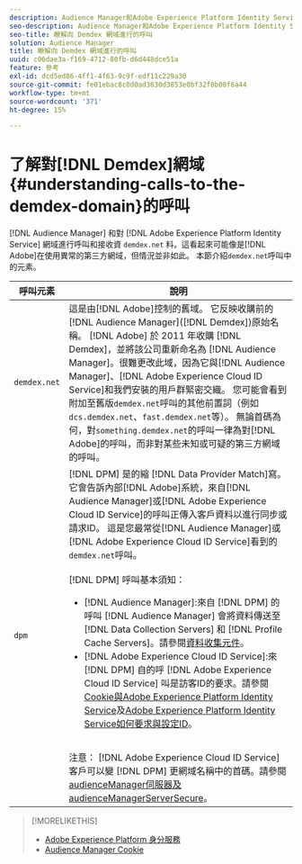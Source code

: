 ```yaml
---
description: Audience Manager和Adobe Experience Platform Identity Service會呼叫demdex.net網域，並從其接收資料。 這看起來似乎是Adobe在與一個不尋常的第三方領域合作，但情況並非如此。 本節說明demdex.net呼叫中的元素。
seo-description: Audience Manager和Adobe Experience Platform Identity Service會呼叫demdex.net網域，並從其接收資料。 這看起來似乎是Adobe在與一個不尋常的第三方領域合作，但情況並非如此。 本節說明demdex.net呼叫中的元素。
seo-title: 瞭解向 Demdex 網域進行的呼叫
solution: Audience Manager
title: 瞭解向 Demdex 網域進行的呼叫
uuid: c06dae3a-f169-4712-80fb-d6d448dce51a
feature: 參考
exl-id: dcd5ed86-4ff1-4f63-9c9f-edf11c229a30
source-git-commit: fe01ebac8c0d0ad3630d3853e0bf32f0b00f6a44
workflow-type: tm+mt
source-wordcount: '371'
ht-degree: 15%

---
```


# 了解對[!DNL Demdex]網域{#understanding-calls-to-the-demdex-domain}的呼叫

[!DNL Audience Manager] 和對 [!DNL Adobe Experience Platform Identity Service] 網域進行呼叫和接收資 `demdex.net` 料。這看起來可能像是[!DNL Adobe]在使用異常的第三方網域，但情況並非如此。 本節介紹`demdex.net`呼叫中的元素。

| 呼叫元素 | 說明 |
|---|---|
| `demdex.net` | 這是由[!DNL Adobe]控制的舊域。 它反映收購前的[!DNL Audience Manager]([!DNL Demdex])原始名稱。 [!DNL Adobe] 於 2011 年收購 [!DNL Demdex]，並將該公司重新命名為 [!DNL Audience Manager]。很難更改此域，因為它與[!DNL Audience Manager]、[!DNL Adobe Experience Cloud ID Service]和我們安裝的用戶群緊密交織。 您可能會看到附加至舊版`demdex.net`呼叫的其他前置詞（例如`dcs.demdex.net`、`fast.demdex.net`等）。 無論首碼為何，對`something.demdex.net`的呼叫一律為對[!DNL Adobe]的呼叫，而非對某些未知或可疑的第三方網域的呼叫。 |
| `dpm` | [!DNL DPM] 是的縮 [!DNL Data Provider Match]寫。它會告訴內部[!DNL Adobe]系統，來自[!DNL Audience Manager]或[!DNL Adobe Experience Cloud ID Service]的呼叫正傳入客戶資料以進行同步或請求ID。 這是您最常從[!DNL Audience Manager]或[!DNL Adobe Experience Cloud ID Service]看到的`demdex.net`呼叫。 <br><br>[!DNL DPM] 呼叫基本須知： <ul><li>[!DNL Audience Manager]:來自 [!DNL DPM] 的呼叫 [!DNL Audience Manager] 會將資料傳送至 [!DNL Data Collection Servers] 和 [!DNL Profile Cache Servers]。請參閱[資料收集元件](../reference/system-components/components-data-collection.md)。</li><li>[!DNL Adobe Experience Cloud ID Service]:來 [!DNL DPM] 自的呼 [!DNL Adobe Experience Cloud ID Service] 叫是訪客ID的要求。請參閱[Cookie與Adobe Experience Platform Identity Service](https://docs.adobe.com/content/help/zh-Hant/id-service/using/intro/cookies.html)及[Adobe Experience Platform Identity Service如何要求與設定ID](https://docs.adobe.com/content/help/en/id-service/using/intro/id-request.html)。</li></ul><br>注意： [!DNL Adobe Experience Cloud ID Service] 客戶可以變 [!DNL DPM] 更網域名稱中的首碼。請參閱[audienceManager伺服器及audienceManagerServerSecure](https://docs.adobe.com/content/help/en/id-service/using/id-service-api/configurations/subdomain-config.html)。 |

>[!MORELIKETHIS]
>
>* [Adobe Experience Platform 身分服務](https://docs.adobe.com/content/help/en/id-service/using/home.html)
>* [Audience Manager Cookie](https://docs.adobe.com/content/help/zh-Hant/core-services/interface/ec-cookies/cookies-am.translate.html)

